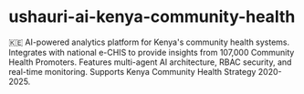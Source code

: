 # ushauri-ai-kenya-community-health
🇰🇪 AI-powered analytics platform for Kenya's community health systems. Integrates with national e-CHIS to provide insights from 107,000 Community Health Promoters. Features multi-agent AI architecture, RBAC security, and real-time monitoring. Supports Kenya Community Health Strategy 2020-2025.
